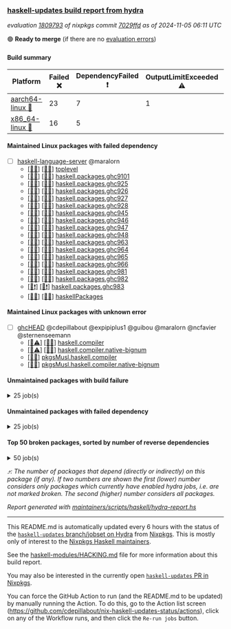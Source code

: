 ### [haskell-updates build report from hydra](https://hydra.nixos.org/jobset/nixpkgs/haskell-updates)
*evaluation [1809793](https://hydra.nixos.org/eval/1809793) of nixpkgs commit [7029ffd](https://github.com/NixOS/nixpkgs/commits/7029ffd9c2bedcdaa7194aeb6217ff23d4a2359e) as of 2024-11-05 06:11 UTC*

🟢 **Ready to merge** (if there are no [evaluation errors](https://hydra.nixos.org/jobset/nixpkgs/haskell-updates))

#### Build summary

 | Platform | Failed ❌ | DependencyFailed ❗ | OutputLimitExceeded ⚠️ | TimedOut ⌛🚫 | Success ✅ | 
 | --- | --- | --- | --- | --- | --- | 
 | [aarch64-linux 📱](https://hydra.nixos.org/eval/1809793?filter=.aarch64-linux) | 23 | 7 | 1 | 2 | 6616 | 
 | [x86_64-linux 🐧](https://hydra.nixos.org/eval/1809793?filter=.x86_64-linux) | 16 | 5 |  | 2 | 6662 | 
#### Maintained Linux packages with failed dependency
- [ ] [haskell-language-server](https://hydra.nixos.org/eval/1809793?filter=haskell-language-server) @maralorn
  - [[📱✅]](https://hydra.nixos.org/build/276371764) [[🐧✅]](https://hydra.nixos.org/build/276376893) [toplevel](https://hydra.nixos.org/eval/1809793?filter=haskell-language-server)
  - [[📱✅]](https://hydra.nixos.org/build/276368379) [[🐧✅]](https://hydra.nixos.org/build/276372452) [haskell.packages.ghc9101](https://hydra.nixos.org/eval/1809793?filter=haskell.packages.ghc9101.haskell-language-server)
  - [[📱✅]](https://hydra.nixos.org/build/276369456) [[🐧✅]](https://hydra.nixos.org/build/276379815) [haskell.packages.ghc925](https://hydra.nixos.org/eval/1809793?filter=haskell.packages.ghc925.haskell-language-server)
  - [[📱✅]](https://hydra.nixos.org/build/276372738) [[🐧✅]](https://hydra.nixos.org/build/276372500) [haskell.packages.ghc926](https://hydra.nixos.org/eval/1809793?filter=haskell.packages.ghc926.haskell-language-server)
  - [[📱✅]](https://hydra.nixos.org/build/276371911) [[🐧✅]](https://hydra.nixos.org/build/276376837) [haskell.packages.ghc927](https://hydra.nixos.org/eval/1809793?filter=haskell.packages.ghc927.haskell-language-server)
  - [[📱✅]](https://hydra.nixos.org/build/276376493) [[🐧✅]](https://hydra.nixos.org/build/276379562) [haskell.packages.ghc928](https://hydra.nixos.org/eval/1809793?filter=haskell.packages.ghc928.haskell-language-server)
  - [[📱✅]](https://hydra.nixos.org/build/276367327) [[🐧✅]](https://hydra.nixos.org/build/276378566) [haskell.packages.ghc945](https://hydra.nixos.org/eval/1809793?filter=haskell.packages.ghc945.haskell-language-server)
  - [[📱✅]](https://hydra.nixos.org/build/276368205) [[🐧✅]](https://hydra.nixos.org/build/276376139) [haskell.packages.ghc946](https://hydra.nixos.org/eval/1809793?filter=haskell.packages.ghc946.haskell-language-server)
  - [[📱✅]](https://hydra.nixos.org/build/276370497) [[🐧✅]](https://hydra.nixos.org/build/276367530) [haskell.packages.ghc947](https://hydra.nixos.org/eval/1809793?filter=haskell.packages.ghc947.haskell-language-server)
  - [[📱✅]](https://hydra.nixos.org/build/276379111) [[🐧✅]](https://hydra.nixos.org/build/276371132) [haskell.packages.ghc948](https://hydra.nixos.org/eval/1809793?filter=haskell.packages.ghc948.haskell-language-server)
  - [[📱✅]](https://hydra.nixos.org/build/276370109) [[🐧✅]](https://hydra.nixos.org/build/276366904) [haskell.packages.ghc963](https://hydra.nixos.org/eval/1809793?filter=haskell.packages.ghc963.haskell-language-server)
  - [[📱✅]](https://hydra.nixos.org/build/276374072) [[🐧✅]](https://hydra.nixos.org/build/276368116) [haskell.packages.ghc964](https://hydra.nixos.org/eval/1809793?filter=haskell.packages.ghc964.haskell-language-server)
  - [[📱✅]](https://hydra.nixos.org/build/276375730) [[🐧✅]](https://hydra.nixos.org/build/276376661) [haskell.packages.ghc965](https://hydra.nixos.org/eval/1809793?filter=haskell.packages.ghc965.haskell-language-server)
  - [[📱✅]](https://hydra.nixos.org/build/276378134) [[🐧✅]](https://hydra.nixos.org/build/276368433) [haskell.packages.ghc966](https://hydra.nixos.org/eval/1809793?filter=haskell.packages.ghc966.haskell-language-server)
  - [[📱✅]](https://hydra.nixos.org/build/276380981) [[🐧✅]](https://hydra.nixos.org/build/276380984) [haskell.packages.ghc981](https://hydra.nixos.org/eval/1809793?filter=haskell.packages.ghc981.haskell-language-server)
  - [[📱✅]](https://hydra.nixos.org/build/276380970) [[🐧✅]](https://hydra.nixos.org/build/276380982) [haskell.packages.ghc982](https://hydra.nixos.org/eval/1809793?filter=haskell.packages.ghc982.haskell-language-server)
  - [[📱❗]](https://hydra.nixos.org/build/276380987) [[🐧❗]](https://hydra.nixos.org/build/276380967) [haskell.packages.ghc983](https://hydra.nixos.org/eval/1809793?filter=haskell.packages.ghc983.haskell-language-server)
  - [[📱✅]](https://hydra.nixos.org/build/276372110) [[🐧✅]](https://hydra.nixos.org/build/276377286) [haskellPackages](https://hydra.nixos.org/eval/1809793?filter=haskellPackages.haskell-language-server)
#### Maintained Linux packages with unknown error
- [ ] [ghcHEAD](https://hydra.nixos.org/eval/1809793?filter=ghcHEAD) @cdepillabout @expipiplus1 @guibou @maralorn @ncfavier @sternenseemann
  - [[📱⚠️]](https://hydra.nixos.org/build/276962185) [[🐧✅]](https://hydra.nixos.org/build/276962206) [haskell.compiler](https://hydra.nixos.org/eval/1809793?filter=haskell.compiler.ghcHEAD)
  - [[📱⚠️]](https://hydra.nixos.org/build/276962163) [[🐧✅]](https://hydra.nixos.org/build/276962191) [haskell.compiler.native-bignum](https://hydra.nixos.org/eval/1809793?filter=haskell.compiler.native-bignum.ghcHEAD)
  -  [[🐧✅]](https://hydra.nixos.org/build/276962215) [pkgsMusl.haskell.compiler](https://hydra.nixos.org/eval/1809793?filter=pkgsMusl.haskell.compiler.ghcHEAD)
  -  [[🐧✅]](https://hydra.nixos.org/build/276962202) [pkgsMusl.haskell.compiler.native-bignum](https://hydra.nixos.org/eval/1809793?filter=pkgsMusl.haskell.compiler.native-bignum.ghcHEAD)
#### Unmaintained packages with build failure
<details><summary>25 job(s) </summary>

- [ ] [[📱❌]](https://hydra.nixos.org/build/276378123) [[🐧✅]](https://hydra.nixos.org/build/276379304) [haskellPackages.mighty-metropolis](https://hydra.nixos.org/eval/1809793?filter=haskellPackages.mighty-metropolis)  ⤴️ 1 | 1
- [ ] [[📱❌]](https://hydra.nixos.org/build/276366877) [[🐧✅]](https://hydra.nixos.org/build/276376523) [haskellPackages.nlopt-haskell](https://hydra.nixos.org/eval/1809793?filter=haskellPackages.nlopt-haskell)  ⤴️ 1 | 1
- [ ] [[📱❌]](https://hydra.nixos.org/build/276367112) [[🐧❌]](https://hydra.nixos.org/build/276377736) [haskellPackages.ppad-sha256](https://hydra.nixos.org/eval/1809793?filter=haskellPackages.ppad-sha256)  ⤴️ 1 | 1
- [ ] [[📱❌]](https://hydra.nixos.org/build/276369441) [[🐧❌]](https://hydra.nixos.org/build/276367145) [haskellPackages.typelet](https://hydra.nixos.org/eval/1809793?filter=haskellPackages.typelet)  ⤴️ 1 | 1
- [ ] [[📱❌]](https://hydra.nixos.org/build/276375326) [[🐧✅]](https://hydra.nixos.org/build/276372740) [haskellPackages.freetype2](https://hydra.nixos.org/eval/1809793?filter=haskellPackages.freetype2)  ⤴️ 0 | 12
- [ ] [[📱❌]](https://hydra.nixos.org/build/276373662) [[🐧✅]](https://hydra.nixos.org/build/276369566) [haskellPackages.hw-simd](https://hydra.nixos.org/eval/1809793?filter=haskellPackages.hw-simd)  ⤴️ 0 | 9
- [ ] [[📱❌]](https://hydra.nixos.org/build/276375623) [[🐧❌]](https://hydra.nixos.org/build/276376899) [haskellPackages.graphql-spice](https://hydra.nixos.org/eval/1809793?filter=haskellPackages.graphql-spice)  ⤴️ 0 | 2
- [ ] [[📱✅]](https://hydra.nixos.org/build/276371713) [[🐧❌]](https://hydra.nixos.org/build/276371928) [haskellPackages.simple-vec3](https://hydra.nixos.org/eval/1809793?filter=haskellPackages.simple-vec3)  ⤴️ 0 | 1
- [ ] [[📱❌]](https://hydra.nixos.org/build/276375836) [[🐧✅]](https://hydra.nixos.org/build/276368723) [haskellPackages.GOST34112012-Hash](https://hydra.nixos.org/eval/1809793?filter=haskellPackages.GOST34112012-Hash) 
- [ ] [[📱❌]](https://hydra.nixos.org/build/276376587) [[🐧✅]](https://hydra.nixos.org/build/276376354) [haskellPackages.HsASA](https://hydra.nixos.org/eval/1809793?filter=haskellPackages.HsASA) 
- [ ] [[📱❌]](https://hydra.nixos.org/build/276375537) [[🐧❌]](https://hydra.nixos.org/build/276379260) [haskellPackages.MicroHs](https://hydra.nixos.org/eval/1809793?filter=haskellPackages.MicroHs) 
- [ ] [[📱❌]](https://hydra.nixos.org/build/276373023) [[🐧❌]](https://hydra.nixos.org/build/276370826) [haskellPackages.aeson-generic-default](https://hydra.nixos.org/eval/1809793?filter=haskellPackages.aeson-generic-default) 
- [ ] [[📱❌]](https://hydra.nixos.org/build/276374912) [[🐧❌]](https://hydra.nixos.org/build/276377558) [haskellPackages.hs-tango](https://hydra.nixos.org/eval/1809793?filter=haskellPackages.hs-tango) 
- [ ] [[📱❌]](https://hydra.nixos.org/build/276369433) [[🐧❌]](https://hydra.nixos.org/build/276378643) [haskellPackages.if-instance](https://hydra.nixos.org/eval/1809793?filter=haskellPackages.if-instance) 
- [ ] [[📱❌]](https://hydra.nixos.org/build/276371393) [[🐧❌]](https://hydra.nixos.org/build/276375449) [haskellPackages.llvm-codegen](https://hydra.nixos.org/eval/1809793?filter=haskellPackages.llvm-codegen) 
- [ ] [[📱✅]](https://hydra.nixos.org/build/276369756) [[🐧❌]](https://hydra.nixos.org/build/276378951) [haskellPackages.mem-info](https://hydra.nixos.org/eval/1809793?filter=haskellPackages.mem-info) 
- [ ] [[📱❌]](https://hydra.nixos.org/build/276378138) [[🐧❌]](https://hydra.nixos.org/build/276371507) [haskellPackages.ollama-haskell](https://hydra.nixos.org/eval/1809793?filter=haskellPackages.ollama-haskell) 
- [ ] [[📱❌]](https://hydra.nixos.org/build/276373808) [[🐧❌]](https://hydra.nixos.org/build/276375868) [haskellPackages.ppad-sha512](https://hydra.nixos.org/eval/1809793?filter=haskellPackages.ppad-sha512) 
- [ ] [[📱❌]](https://hydra.nixos.org/build/276369370) [[🐧✅]](https://hydra.nixos.org/build/276376409) [haskellPackages.simdutf](https://hydra.nixos.org/eval/1809793?filter=haskellPackages.simdutf) 
- [ ] [[📱❌]](https://hydra.nixos.org/build/276370346) [[🐧✅]](https://hydra.nixos.org/build/276374156) [haskellPackages.tasty-papi](https://hydra.nixos.org/eval/1809793?filter=haskellPackages.tasty-papi) 
- [ ] [[📱❌]](https://hydra.nixos.org/build/276377004) [[🐧✅]](https://hydra.nixos.org/build/276380075) [haskellPackages.twobitreader](https://hydra.nixos.org/eval/1809793?filter=haskellPackages.twobitreader) 
- [ ] [[📱❌]](https://hydra.nixos.org/build/276370668) [[🐧❌]](https://hydra.nixos.org/build/276370855) [haskellPackages.yi-contrib](https://hydra.nixos.org/eval/1809793?filter=haskellPackages.yi-contrib) 
- [ ] [[📱❌]](https://hydra.nixos.org/build/276380844) [[🐧❌]](https://hydra.nixos.org/build/276375617) [haskellPackages.yi-monokai](https://hydra.nixos.org/eval/1809793?filter=haskellPackages.yi-monokai) 
- [ ] [[📱❌]](https://hydra.nixos.org/build/276373091) [[🐧❌]](https://hydra.nixos.org/build/276380211) [haskellPackages.yi-solarized](https://hydra.nixos.org/eval/1809793?filter=haskellPackages.yi-solarized) 
- [ ] [[📱❌]](https://hydra.nixos.org/build/276379419) [[🐧❌]](https://hydra.nixos.org/build/276371008) [haskellPackages.yi-spolsky](https://hydra.nixos.org/eval/1809793?filter=haskellPackages.yi-spolsky) 
</details>

#### Unmaintained packages with failed dependency
<details><summary>25 job(s) </summary>

- [ ] [[📱❗]](https://hydra.nixos.org/build/276378306) [[🐧❗]](https://hydra.nixos.org/build/276375993) [haskellPackages.ppad-hmac-drbg](https://hydra.nixos.org/eval/1809793?filter=haskellPackages.ppad-hmac-drbg)  ⤴️ 1 | 1
- [ ] [Cabal_3_14_0_0](https://hydra.nixos.org/eval/1809793?filter=Cabal_3_14_0_0) 
  - [[📱✅]](https://hydra.nixos.org/build/276962198) [[🐧✅]](https://hydra.nixos.org/build/276962162) [haskell.packages.ghc8107](https://hydra.nixos.org/eval/1809793?filter=haskell.packages.ghc8107.Cabal_3_14_0_0)
  - [[📱✅]](https://hydra.nixos.org/build/276962184) [[🐧✅]](https://hydra.nixos.org/build/276962193) [haskell.packages.ghc902](https://hydra.nixos.org/eval/1809793?filter=haskell.packages.ghc902.Cabal_3_14_0_0)
  - [[📱✅]](https://hydra.nixos.org/build/276962210) [[🐧✅]](https://hydra.nixos.org/build/276962204) [haskell.packages.ghc9101](https://hydra.nixos.org/eval/1809793?filter=haskell.packages.ghc9101.Cabal_3_14_0_0)
  - [[📱✅]](https://hydra.nixos.org/build/276962155) [[🐧✅]](https://hydra.nixos.org/build/276962212) [haskell.packages.ghc925](https://hydra.nixos.org/eval/1809793?filter=haskell.packages.ghc925.Cabal_3_14_0_0)
  - [[📱✅]](https://hydra.nixos.org/build/276962177) [[🐧✅]](https://hydra.nixos.org/build/276962197) [haskell.packages.ghc926](https://hydra.nixos.org/eval/1809793?filter=haskell.packages.ghc926.Cabal_3_14_0_0)
  - [[📱✅]](https://hydra.nixos.org/build/276962158) [[🐧✅]](https://hydra.nixos.org/build/276962168) [haskell.packages.ghc927](https://hydra.nixos.org/eval/1809793?filter=haskell.packages.ghc927.Cabal_3_14_0_0)
  - [[📱✅]](https://hydra.nixos.org/build/276962214) [[🐧✅]](https://hydra.nixos.org/build/276962166) [haskell.packages.ghc928](https://hydra.nixos.org/eval/1809793?filter=haskell.packages.ghc928.Cabal_3_14_0_0)
  - [[📱❗]](https://hydra.nixos.org/build/276962169) [[🐧❗]](https://hydra.nixos.org/build/276962186) [haskell.packages.ghc945](https://hydra.nixos.org/eval/1809793?filter=haskell.packages.ghc945.Cabal_3_14_0_0)
  - [[📱❗]](https://hydra.nixos.org/build/276962201) [[🐧❗]](https://hydra.nixos.org/build/276962165) [haskell.packages.ghc946](https://hydra.nixos.org/eval/1809793?filter=haskell.packages.ghc946.Cabal_3_14_0_0)
  - [[📱✅]](https://hydra.nixos.org/build/276962159) [[🐧✅]](https://hydra.nixos.org/build/276962179) [haskell.packages.ghc947](https://hydra.nixos.org/eval/1809793?filter=haskell.packages.ghc947.Cabal_3_14_0_0)
  - [[📱✅]](https://hydra.nixos.org/build/276962195) [[🐧✅]](https://hydra.nixos.org/build/276962183) [haskell.packages.ghc948](https://hydra.nixos.org/eval/1809793?filter=haskell.packages.ghc948.Cabal_3_14_0_0)
  - [[📱✅]](https://hydra.nixos.org/build/276962196) [[🐧✅]](https://hydra.nixos.org/build/276962182) [haskell.packages.ghc963](https://hydra.nixos.org/eval/1809793?filter=haskell.packages.ghc963.Cabal_3_14_0_0)
  - [[📱✅]](https://hydra.nixos.org/build/276962209) [[🐧✅]](https://hydra.nixos.org/build/276962180) [haskell.packages.ghc964](https://hydra.nixos.org/eval/1809793?filter=haskell.packages.ghc964.Cabal_3_14_0_0)
  - [[📱✅]](https://hydra.nixos.org/build/276962167) [[🐧✅]](https://hydra.nixos.org/build/276962171) [haskell.packages.ghc965](https://hydra.nixos.org/eval/1809793?filter=haskell.packages.ghc965.Cabal_3_14_0_0)
  - [[📱✅]](https://hydra.nixos.org/build/276962181) [[🐧✅]](https://hydra.nixos.org/build/276962211) [haskell.packages.ghc966](https://hydra.nixos.org/eval/1809793?filter=haskell.packages.ghc966.Cabal_3_14_0_0)
  - [[📱✅]](https://hydra.nixos.org/build/276962207) [[🐧✅]](https://hydra.nixos.org/build/276962176) [haskell.packages.ghc981](https://hydra.nixos.org/eval/1809793?filter=haskell.packages.ghc981.Cabal_3_14_0_0)
  - [[📱✅]](https://hydra.nixos.org/build/276962178) [[🐧✅]](https://hydra.nixos.org/build/276962154) [haskell.packages.ghc982](https://hydra.nixos.org/eval/1809793?filter=haskell.packages.ghc982.Cabal_3_14_0_0)
  - [[📱✅]](https://hydra.nixos.org/build/276962175) [[🐧✅]](https://hydra.nixos.org/build/276962213) [haskell.packages.ghc983](https://hydra.nixos.org/eval/1809793?filter=haskell.packages.ghc983.Cabal_3_14_0_0)
  - [[📱✅]](https://hydra.nixos.org/build/276962190) [[🐧✅]](https://hydra.nixos.org/build/276962157) [haskellPackages](https://hydra.nixos.org/eval/1809793?filter=haskellPackages.Cabal_3_14_0_0)
- [ ] [[📱❗]](https://hydra.nixos.org/build/276378870) [[🐧✅]](https://hydra.nixos.org/build/276379655) [haskellPackages.declarative](https://hydra.nixos.org/eval/1809793?filter=haskellPackages.declarative) 
- [ ] [[📱❗]](https://hydra.nixos.org/build/276368097) [[🐧✅]](https://hydra.nixos.org/build/276369336) [haskellPackages.hmatrix-nlopt](https://hydra.nixos.org/eval/1809793?filter=haskellPackages.hmatrix-nlopt) 
- [ ] [[📱❗]](https://hydra.nixos.org/build/276377921) [[🐧❗]](https://hydra.nixos.org/build/276368805) [haskellPackages.large-anon](https://hydra.nixos.org/eval/1809793?filter=haskellPackages.large-anon) 
- [ ] [[📱❗]](https://hydra.nixos.org/build/276375154) [[🐧❗]](https://hydra.nixos.org/build/276378343) [haskellPackages.ppad-secp256k1](https://hydra.nixos.org/eval/1809793?filter=haskellPackages.ppad-secp256k1) 
</details>

#### Top 50 broken packages, sorted by number of reverse dependencies
<details><summary>50 job(s) </summary>

[gogol-core](https://packdeps.haskellers.com/reverse/gogol-core) ⤴️ 184  
[haskell98](https://packdeps.haskellers.com/reverse/haskell98) ⤴️ 152  
[failure](https://packdeps.haskellers.com/reverse/failure) ⤴️ 72  
[enumerator](https://packdeps.haskellers.com/reverse/enumerator) ⤴️ 56  
[connection](https://packdeps.haskellers.com/reverse/connection) ⤴️ 53  
[util](https://packdeps.haskellers.com/reverse/util) ⤴️ 49  
[derive](https://packdeps.haskellers.com/reverse/derive) ⤴️ 48  
[web-routes](https://packdeps.haskellers.com/reverse/web-routes) ⤴️ 43  
[accelerate](https://packdeps.haskellers.com/reverse/accelerate) ⤴️ 42  
[syb-with-class](https://packdeps.haskellers.com/reverse/syb-with-class) ⤴️ 42  
[MonadCatchIO-transformers](https://packdeps.haskellers.com/reverse/MonadCatchIO-transformers) ⤴️ 41  
[TypeCompose](https://packdeps.haskellers.com/reverse/TypeCompose) ⤴️ 41  
[PrimitiveArray](https://packdeps.haskellers.com/reverse/PrimitiveArray) ⤴️ 35  
[crypto-random](https://packdeps.haskellers.com/reverse/crypto-random) ⤴️ 35  
[rank1dynamic](https://packdeps.haskellers.com/reverse/rank1dynamic) ⤴️ 33  
[dual](https://packdeps.haskellers.com/reverse/dual) ⤴️ 32  
[hsp](https://packdeps.haskellers.com/reverse/hsp) ⤴️ 32  
[distributed-static](https://packdeps.haskellers.com/reverse/distributed-static) ⤴️ 31  
[language-ecmascript](https://packdeps.haskellers.com/reverse/language-ecmascript) ⤴️ 31  
[distributed-process](https://packdeps.haskellers.com/reverse/distributed-process) ⤴️ 30  
[iteratee](https://packdeps.haskellers.com/reverse/iteratee) ⤴️ 29  
[polysemy-time](https://packdeps.haskellers.com/reverse/polysemy-time) ⤴️ 29  
[composite-base](https://packdeps.haskellers.com/reverse/composite-base) ⤴️ 28  
[polysemy-resume](https://packdeps.haskellers.com/reverse/polysemy-resume) ⤴️ 28  
[polysemy-conc](https://packdeps.haskellers.com/reverse/polysemy-conc) ⤴️ 27  
[regexpr](https://packdeps.haskellers.com/reverse/regexpr) ⤴️ 27  
[crypto-numbers](https://packdeps.haskellers.com/reverse/crypto-numbers) ⤴️ 25  
[either-unwrap](https://packdeps.haskellers.com/reverse/either-unwrap) ⤴️ 25  
[polysemy-log](https://packdeps.haskellers.com/reverse/polysemy-log) ⤴️ 25  
[HList](https://packdeps.haskellers.com/reverse/HList) ⤴️ 24  
[web-routes-th](https://packdeps.haskellers.com/reverse/web-routes-th) ⤴️ 24  
[Crypto](https://packdeps.haskellers.com/reverse/Crypto) ⤴️ 22  
[crypto-pubkey](https://packdeps.haskellers.com/reverse/crypto-pubkey) ⤴️ 22  
[haskelldb](https://packdeps.haskellers.com/reverse/haskelldb) ⤴️ 22  
[wxdirect](https://packdeps.haskellers.com/reverse/wxdirect) ⤴️ 22  
[BiobaseTypes](https://packdeps.haskellers.com/reverse/BiobaseTypes) ⤴️ 21  
[alg](https://packdeps.haskellers.com/reverse/alg) ⤴️ 21  
[mmsyn2](https://packdeps.haskellers.com/reverse/mmsyn2) ⤴️ 21  
[userid](https://packdeps.haskellers.com/reverse/userid) ⤴️ 21  
[wxc](https://packdeps.haskellers.com/reverse/wxc) ⤴️ 21  
[biocore](https://packdeps.haskellers.com/reverse/biocore) ⤴️ 20  
[reform](https://packdeps.haskellers.com/reverse/reform) ⤴️ 20  
[wxcore](https://packdeps.haskellers.com/reverse/wxcore) ⤴️ 20  
[attoparsec-enumerator](https://packdeps.haskellers.com/reverse/attoparsec-enumerator) ⤴️ 19  
[bytestring-show](https://packdeps.haskellers.com/reverse/bytestring-show) ⤴️ 19  
[cprng-aes](https://packdeps.haskellers.com/reverse/cprng-aes) ⤴️ 19  
[fay](https://packdeps.haskellers.com/reverse/fay) ⤴️ 19  
[harp](https://packdeps.haskellers.com/reverse/harp) ⤴️ 19  
[hsx2hs](https://packdeps.haskellers.com/reverse/hsx2hs) ⤴️ 19  
[incipit](https://packdeps.haskellers.com/reverse/incipit) ⤴️ 19  
</details>


*⤴️: The number of packages that depend (directly or indirectly) on this package (if any). If two numbers are shown the first (lower) number considers only packages which currently have enabled hydra jobs, i.e. are not marked broken. The second (higher) number considers all packages.*

*Report generated with [maintainers/scripts/haskell/hydra-report.hs](https://github.com/NixOS/nixpkgs/blob/haskell-updates/maintainers/scripts/haskell/hydra-report.hs)*


----------------------------------------------------------------------

This README.md is automatically updated every 6 hours with the status of the
[`haskell-updates` branch/jobset on Hydra](https://hydra.nixos.org/jobset/nixpkgs/haskell-updates)
from [Nixpkgs](https://github.com/NixOS/nixpkgs).  This is mostly only of
interest to the [Nixpkgs Haskell maintainers](https://github.com/orgs/NixOS/teams/haskell).

See the
[haskell-modules/HACKING.md](https://github.com/NixOS/nixpkgs/blob/haskell-updates/pkgs/development/haskell-modules/HACKING.md)
file for more information about this build report.

You may also be interested in the currently open
[`haskell-updates` PR in Nixpkgs](https://github.com/nixos/nixpkgs/pulls?q=is%3Apr+is%3Aopen+head%3Ahaskell-updates).

You can force the GitHub Action to run (and the README.md to be updated) by
manually running the Action.  To do this, go to the Action list screen
(https://github.com/cdepillabout/nix-haskell-updates-status/actions),
click on any of the Workflow runs, and then click the `Re-run jobs` button.
